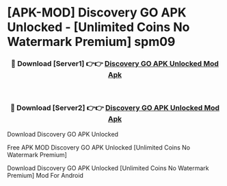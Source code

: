 # [APK-MOD] Discovery GO APK Unlocked - [Unlimited Coins No Watermark Premium] spm09



<div align="center">
<h3>🔴 Download [Server1] 👉👉 <a href="https://momento.my/?title=Discovery_GO_APK_Unlocked">Discovery GO APK Unlocked Mod Apk</a></h3><br>

<h3>🔴 Download [Server2] 👉👉 <a href="https://momento.my/?title=Discovery_GO_APK_Unlocked">Discovery GO APK Unlocked Mod Apk</a></h3>
</div>



Download Discovery GO APK Unlocked 

Free APK MOD Discovery GO APK Unlocked [Unlimited Coins No Watermark Premium]

Download Discovery GO APK Unlocked [Unlimited Coins No Watermark Premium] Mod For Android
